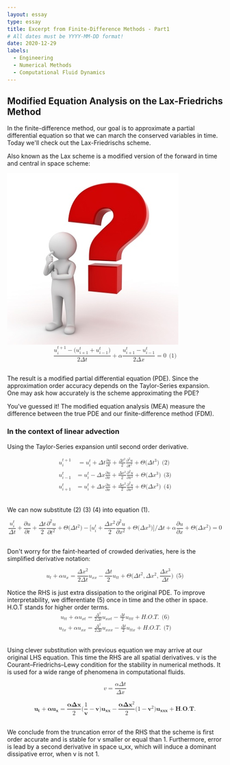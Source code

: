 ```yaml
---
layout: essay
type: essay
title: Excerpt from Finite-Difference Methods - Part1
# All dates must be YYYY-MM-DD format!
date: 2020-12-29
labels:
  - Engineering
  - Numerical Methods
  - Computational Fluid Dynamics
---
```


## Modified Equation Analysis on the Lax-Friedrichs Method

In the finite-difference method, our goal is to approximate a partial differential equation so that we can march the conserved variables in time. Today we'll check out the Lax-Friedrischs scheme.

Also known as the Lax scheme is a modified version of the forward in time and central in space scheme:
<br />

<img class="ui medium right floated image" src="../images/question-mark-guy.jpeg">
<math display="block" xmlns="http://www.w3.org/1998/Math/MathML">
  <mrow>
    <mfrac>
      <mrow>
        <msubsup>
          <mi>u</mi>
          <mi>i</mi>
          <mrow>
            <mi>t</mi>
            <mo>+</mo>
            <mn>1</mn>
          </mrow>
        </msubsup>
        <mo>−</mo>
        <mo stretchy="false" form="prefix">(</mo>
        <msubsup>
          <mi>u</mi>
          <mrow>
            <mi>i</mi>
            <mo>+</mo>
            <mn>1</mn>
          </mrow>
          <mi>t</mi>
        </msubsup>
        <mo>+</mo>
        <msubsup>
          <mi>u</mi>
          <mrow>
            <mi>i</mi>
            <mo>−</mo>
            <mn>1</mn>
          </mrow>
          <mi>t</mi>
        </msubsup>
        <mo stretchy="false" form="postfix">)</mo>
      </mrow>
      <mrow>
        <mn>2</mn>
        <mi>Δ</mi>
        <mi>t</mi>
      </mrow>
    </mfrac>
    <mo>+</mo>
    <mi>α</mi>
    <mfrac>
      <mrow>
        <msubsup>
          <mi>u</mi>
          <mrow>
            <mi>i</mi>
            <mo>+</mo>
            <mn>1</mn>
          </mrow>
          <mi>t</mi>
        </msubsup>
        <mo>−</mo>
        <msubsup>
          <mi>u</mi>
          <mrow>
            <mi>i</mi>
            <mo>−</mo>
            <mn>1</mn>
          </mrow>
          <mi>t</mi>
        </msubsup>
      </mrow>
      <mrow>
        <mn>2</mn>
        <mi>Δ</mi>
        <mi>x</mi>
      </mrow>
    </mfrac>
    <mo>=</mo>
    <mn>0</mn>
    <mspace width="0.222em" />
    <mspace width="0.222em" />
    <mo stretchy="false" form="prefix">(</mo>
    <mn>1</mn>
    <mo stretchy="false" form="postfix">)</mo>
  </mrow>
</math>

<br />

The result is a modified partial differential equation (PDE). Since the approximation order accuracy depends on the Taylor-Series expansion. One may ask how accurately is the scheme approximating the PDE?


You've guessed it! The modified equation analysis (MEA) measure the difference between the true PDE and our finite-difference method (FDM).

### In the context of linear advection

Using the Taylor-Series expansion until second order derivative.

<math display="block" xmlns="http://www.w3.org/1998/Math/MathML">
  <mtable>
    <mtr>
      <mtd columnalign="right">
        <msubsup>
          <mi>u</mi>
          <mi>i</mi>
          <mrow>
            <mi>t</mi>
            <mo>+</mo>
            <mn>1</mn>
          </mrow>
        </msubsup>
      </mtd>
      <mtd columnalign="left">
        <mo>=</mo>
        <msubsup>
          <mi>u</mi>
          <mi>i</mi>
          <mi>t</mi>
        </msubsup>
        <mo>+</mo>
        <mi>Δ</mi>
        <mi>t</mi>
        <mfrac>
          <mrow>
            <mi>∂</mi>
            <mi>u</mi>
          </mrow>
          <mrow>
            <mi>∂</mi>
            <mi>t</mi>
          </mrow>
        </mfrac>
        <mo>+</mo>
        <mfrac>
          <mrow>
            <mi>Δ</mi>
            <msup>
              <mi>t</mi>
              <mn>2</mn>
            </msup>
          </mrow>
          <mn>2</mn>
        </mfrac>
        <mfrac>
          <mrow>
            <msup>
              <mi>∂</mi>
              <mn>2</mn>
            </msup>
            <mi>u</mi>
          </mrow>
          <mrow>
            <mi>∂</mi>
            <msup>
              <mi>t</mi>
              <mn>2</mn>
            </msup>
          </mrow>
        </mfrac>
        <mo>+</mo>
        <mi>Θ</mi>
        <mo stretchy="false" form="prefix">(</mo>
        <mi>Δ</mi>
        <msup>
          <mi>t</mi>
          <mn>3</mn>
        </msup>
        <mo stretchy="false" form="postfix">)</mo>
        <mspace width="0.222em" />
        <mspace width="0.222em" />
        <mo stretchy="false" form="prefix">(</mo>
        <mn>2</mn>
        <mo stretchy="false" form="postfix">)</mo>
      </mtd>
    </mtr>
    <mtr>
      <mtd columnalign="right">
        <msubsup>
          <mi>u</mi>
          <mrow>
            <mi>i</mi>
            <mo>−</mo>
            <mn>1</mn>
          </mrow>
          <mi>t</mi>
        </msubsup>
      </mtd>
      <mtd columnalign="left">
        <mo>=</mo>
        <msubsup>
          <mi>u</mi>
          <mi>i</mi>
          <mi>t</mi>
        </msubsup>
        <mo>−</mo>
        <mi>Δ</mi>
        <mi>x</mi>
        <mfrac>
          <mrow>
            <mi>∂</mi>
            <mi>u</mi>
          </mrow>
          <mrow>
            <mi>∂</mi>
            <mi>x</mi>
          </mrow>
        </mfrac>
        <mo>+</mo>
        <mfrac>
          <mrow>
            <mi>Δ</mi>
            <msup>
              <mi>x</mi>
              <mn>2</mn>
            </msup>
          </mrow>
          <mn>2</mn>
        </mfrac>
        <mfrac>
          <mrow>
            <msup>
              <mi>∂</mi>
              <mn>2</mn>
            </msup>
            <mi>u</mi>
          </mrow>
          <mrow>
            <mi>∂</mi>
            <msup>
              <mi>x</mi>
              <mn>2</mn>
            </msup>
          </mrow>
        </mfrac>
        <mo>+</mo>
        <mi>Θ</mi>
        <mo stretchy="false" form="prefix">(</mo>
        <mi>Δ</mi>
        <msup>
          <mi>x</mi>
          <mn>3</mn>
        </msup>
        <mo stretchy="false" form="postfix">)</mo>
        <mspace width="0.222em" />
        <mspace width="0.222em" />
        <mo stretchy="false" form="prefix">(</mo>
        <mn>3</mn>
        <mo stretchy="false" form="postfix">)</mo>
      </mtd>
    </mtr>
    <mtr>
      <mtd columnalign="right">
        <msubsup>
          <mi>u</mi>
          <mrow>
            <mi>i</mi>
            <mo>+</mo>
            <mn>1</mn>
          </mrow>
          <mi>t</mi>
        </msubsup>
      </mtd>
      <mtd columnalign="left">
        <mo>=</mo>
        <msubsup>
          <mi>u</mi>
          <mi>i</mi>
          <mi>t</mi>
        </msubsup>
        <mo>+</mo>
        <mi>Δ</mi>
        <mi>x</mi>
        <mfrac>
          <mrow>
            <mi>∂</mi>
            <mi>u</mi>
          </mrow>
          <mrow>
            <mi>∂</mi>
            <mi>x</mi>
          </mrow>
        </mfrac>
        <mo>+</mo>
        <mfrac>
          <mrow>
            <mi>Δ</mi>
            <msup>
              <mi>x</mi>
              <mn>2</mn>
            </msup>
          </mrow>
          <mn>2</mn>
        </mfrac>
        <mfrac>
          <mrow>
            <msup>
              <mi>∂</mi>
              <mn>2</mn>
            </msup>
            <mi>u</mi>
          </mrow>
          <mrow>
            <mi>∂</mi>
            <msup>
              <mi>x</mi>
              <mn>2</mn>
            </msup>
          </mrow>
        </mfrac>
        <mo>+</mo>
        <mi>Θ</mi>
        <mo stretchy="false" form="prefix">(</mo>
        <mi>Δ</mi>
        <msup>
          <mi>x</mi>
          <mn>3</mn>
        </msup>
        <mo stretchy="false" form="postfix">)</mo>
        <mspace width="0.222em" />
        <mspace width="0.222em" />
        <mo stretchy="false" form="prefix">(</mo>
        <mn>4</mn>
        <mo stretchy="false" form="postfix">)</mo>
      </mtd>
    </mtr>
  </mtable>
</math>
       
<br />

We can now substitute (2) (3) (4) into equation (1).

<math display="block" xmlns="http://www.w3.org/1998/Math/MathML">
  <mrow>
    <mfrac>
      <msubsup>
        <mi>u</mi>
        <mi>i</mi>
        <mi>t</mi>
      </msubsup>
      <mrow>
        <mi>Δ</mi>
        <mi>t</mi>
      </mrow>
    </mfrac>
    <mo>+</mo>
    <mfrac>
      <mrow>
        <mi>∂</mi>
        <mi>u</mi>
      </mrow>
      <mrow>
        <mi>∂</mi>
        <mi>t</mi>
      </mrow>
    </mfrac>
    <mo>+</mo>
    <mfrac>
      <mrow>
        <mi>Δ</mi>
        <mi>t</mi>
      </mrow>
      <mn>2</mn>
    </mfrac>
    <mfrac>
      <mrow>
        <msup>
          <mi>∂</mi>
          <mn>2</mn>
        </msup>
        <mi>u</mi>
      </mrow>
      <mrow>
        <mi>∂</mi>
        <msup>
          <mi>t</mi>
          <mn>2</mn>
        </msup>
      </mrow>
    </mfrac>
    <mo>+</mo>
    <mi>Θ</mi>
    <mo stretchy="false" form="prefix">(</mo>
    <mi>Δ</mi>
    <msup>
      <mi>t</mi>
      <mn>2</mn>
    </msup>
    <mo stretchy="false" form="postfix">)</mo>
    <mo>−</mo>
    <mo stretchy="false" form="prefix">[</mo>
    <msubsup>
      <mi>u</mi>
      <mi>i</mi>
      <mi>t</mi>
    </msubsup>
    <mo>+</mo>
    <mfrac>
      <mrow>
        <mi>Δ</mi>
        <msup>
          <mi>x</mi>
          <mn>2</mn>
        </msup>
      </mrow>
      <mn>2</mn>
    </mfrac>
    <mfrac>
      <mrow>
        <msup>
          <mi>∂</mi>
          <mn>2</mn>
        </msup>
        <mi>u</mi>
      </mrow>
      <mrow>
        <mi>∂</mi>
        <msup>
          <mi>x</mi>
          <mn>2</mn>
        </msup>
      </mrow>
    </mfrac>
    <mo>+</mo>
    <mi>Θ</mi>
    <mo stretchy="false" form="prefix">(</mo>
    <mi>Δ</mi>
    <msup>
      <mi>x</mi>
      <mn>3</mn>
    </msup>
    <mo stretchy="false" form="postfix">)</mo>
    <mo stretchy="false" form="postfix">]</mo>
    <mi>/</mi>
    <mi>Δ</mi>
    <mi>t</mi>
    <mo>+</mo>
    <mi>α</mi>
    <mfrac>
      <mrow>
        <mi>∂</mi>
        <mi>u</mi>
      </mrow>
      <mrow>
        <mi>∂</mi>
        <mi>x</mi>
      </mrow>
    </mfrac>
    <mo>+</mo>
    <mi>Θ</mi>
    <mo stretchy="false" form="prefix">(</mo>
    <mi>Δ</mi>
    <msup>
      <mi>x</mi>
      <mn>2</mn>
    </msup>
    <mo stretchy="false" form="postfix">)</mo>
    <mo>=</mo>
    <mn>0</mn>
  </mrow>
</math>

<br />

Don't worry for the faint-hearted of crowded derivaties, here is the simplified derivative notation:

<math display="block" xmlns="http://www.w3.org/1998/Math/MathML">
  <mrow>
    <msub>
      <mi>u</mi>
      <mi>t</mi>
    </msub>
    <mo>+</mo>
    <mi>α</mi>
    <msub>
      <mi>u</mi>
      <mi>x</mi>
    </msub>
    <mo>=</mo>
    <mfrac>
      <mrow>
        <mi>Δ</mi>
        <msup>
          <mi>x</mi>
          <mn>2</mn>
        </msup>
      </mrow>
      <mrow>
        <mn>2</mn>
        <mi>Δ</mi>
        <mi>t</mi>
      </mrow>
    </mfrac>
    <msub>
      <mi>u</mi>
      <mrow>
        <mi>x</mi>
        <mi>x</mi>
      </mrow>
    </msub>
    <mo>−</mo>
    <mfrac>
      <mrow>
        <mi>Δ</mi>
        <mi>t</mi>
      </mrow>
      <mn>2</mn>
    </mfrac>
    <msub>
      <mi>u</mi>
      <mrow>
        <mi>t</mi>
        <mi>t</mi>
      </mrow>
    </msub>
    <mo>+</mo>
    <mi>Θ</mi>
    <mo stretchy="false" form="prefix">(</mo>
    <mi>Δ</mi>
    <msup>
      <mi>t</mi>
      <mn>2</mn>
    </msup>
    <mo>,</mo>
    <mi>Δ</mi>
    <msup>
      <mi>x</mi>
      <mn>2</mn>
    </msup>
    <mo>,</mo>
    <mfrac>
      <mrow>
        <mi>Δ</mi>
        <msup>
          <mi>x</mi>
          <mn>3</mn>
        </msup>
      </mrow>
      <mrow>
        <mi>Δ</mi>
        <mi>t</mi>
      </mrow>
    </mfrac>
    <mo stretchy="false" form="postfix">)</mo>
    <mspace width="0.222em" />
    <mspace width="0.222em" />
    <mo stretchy="false" form="prefix">(</mo>
    <mn>5</mn>
    <mo stretchy="false" form="postfix">)</mo>
  </mrow>
</math>

<br />
Notice the RHS is just extra dissipation to the original PDE. To improve interpretability, we differentiate (5) once in time and the other in space. H.O.T stands for higher order terms.

<math display="block" xmlns="http://www.w3.org/1998/Math/MathML">
  <mtable>
    <mtr>
      <mtd columnalign="center">
        <msub>
          <mi>u</mi>
          <mrow>
            <mi>t</mi>
            <mi>t</mi>
          </mrow>
        </msub>
        <mo>+</mo>
        <mi>α</mi>
        <msub>
          <mi>u</mi>
          <mrow>
            <mi>x</mi>
            <mi>t</mi>
          </mrow>
        </msub>
        <mo>=</mo>
        <mfrac>
          <msup>
            <mi>Δ</mi>
            <mn>2</mn>
          </msup>
          <mrow>
            <mn>2</mn>
            <mi>Δ</mi>
            <mi>t</mi>
          </mrow>
        </mfrac>
        <msub>
          <mi>u</mi>
          <mrow>
            <mi>x</mi>
            <mi>x</mi>
            <mi>t</mi>
          </mrow>
        </msub>
        <mo>−</mo>
        <mfrac>
          <mrow>
            <mi>Δ</mi>
            <mi>t</mi>
          </mrow>
          <mn>2</mn>
        </mfrac>
        <msub>
          <mi>u</mi>
          <mrow>
            <mi>t</mi>
            <mi>t</mi>
            <mi>t</mi>
          </mrow>
        </msub>
        <mo>+</mo>
        <mi>H</mi>
        <mi>.</mi>
        <mi>O</mi>
        <mi>.</mi>
        <mi>T</mi>
        <mi>.</mi>
        <mspace width="0.222em" />
        <mspace width="0.222em" />
        <mo stretchy="false" form="prefix">(</mo>
        <mn>6</mn>
        <mo stretchy="false" form="postfix">)</mo>
      </mtd>
    </mtr>
    <mtr>
      <mtd columnalign="center">
        <msub>
          <mi>u</mi>
          <mrow>
            <mi>t</mi>
            <mi>x</mi>
          </mrow>
        </msub>
        <mo>+</mo>
        <mi>α</mi>
        <msub>
          <mi>u</mi>
          <mrow>
            <mi>x</mi>
            <mi>x</mi>
          </mrow>
        </msub>
        <mo>=</mo>
        <mfrac>
          <msup>
            <mi>Δ</mi>
            <mn>2</mn>
          </msup>
          <mrow>
            <mn>2</mn>
            <mi>Δ</mi>
            <mi>t</mi>
          </mrow>
        </mfrac>
        <msub>
          <mi>u</mi>
          <mrow>
            <mi>x</mi>
            <mi>x</mi>
            <mi>x</mi>
          </mrow>
        </msub>
        <mo>−</mo>
        <mfrac>
          <mrow>
            <mi>Δ</mi>
            <mi>t</mi>
          </mrow>
          <mn>2</mn>
        </mfrac>
        <msub>
          <mi>u</mi>
          <mrow>
            <mi>t</mi>
            <mi>t</mi>
            <mi>x</mi>
          </mrow>
        </msub>
        <mo>+</mo>
        <mi>H</mi>
        <mi>.</mi>
        <mi>O</mi>
        <mi>.</mi>
        <mi>T</mi>
        <mi>.</mi>
        <mspace width="0.222em" />
        <mspace width="0.222em" />
        <mo stretchy="false" form="prefix">(</mo>
        <mn>7</mn>
        <mo stretchy="false" form="postfix">)</mo>
      </mtd>
    </mtr>
  </mtable>
</math>

<br />

Using clever substitution with previous equation we may arrive at our original LHS equation. This time the RHS are all spatial derivatives. v is the Courant–Friedrichs–Lewy condition for the stability in numerical methods. It is used for a wide range of phenomena in computational fluids.

<math display="block" xmlns="http://www.w3.org/1998/Math/MathML">
  <mrow>
    <mi>v</mi>
    <mo>=</mo>
    <mfrac>
      <mrow>
        <mi>α</mi>
        <mi>Δ</mi>
        <mi>t</mi>
      </mrow>
      <mrow>
        <mi>Δ</mi>
        <mi>x</mi>
      </mrow>
    </mfrac>
  </mrow>
</math>

<br />

<math display="block" xmlns="http://www.w3.org/1998/Math/MathML">
  <mstyle mathvariant="bold">
    <msub>
      <mi>𝐮</mi>
      <mi>𝐭</mi>
    </msub>
    <mo>+</mo>
    <mi>𝛂</mi>
    <msub>
      <mi>𝐮</mi>
      <mi>𝐱</mi>
    </msub>
    <mo>=</mo>
    <mfrac>
      <mrow>
        <mi>𝛂</mi>
        <mi>𝚫</mi>
        <mi>𝐱</mi>
      </mrow>
      <mn>2</mn>
    </mfrac>
    <mo stretchy="false" form="prefix">(</mo>
    <mfrac>
      <mn>1</mn>
      <mi>𝐯</mi>
    </mfrac>
    <mo>−</mo>
    <mi>𝐯</mi>
    <mo stretchy="false" form="postfix">)</mo>
    <msub>
      <mi>𝐮</mi>
      <mrow>
        <mi>𝐱</mi>
        <mi>𝐱</mi>
      </mrow>
    </msub>
    <mo>−</mo>
    <mfrac>
      <mrow>
        <mi>𝛂</mi>
        <mi>𝚫</mi>
        <msup>
          <mi>𝐱</mi>
          <mn>2</mn>
        </msup>
      </mrow>
      <mn>2</mn>
    </mfrac>
    <mo stretchy="false" form="prefix">(</mo>
    <mn>1</mn>
    <mo>−</mo>
    <msup>
      <mi>𝐯</mi>
      <mn>2</mn>
    </msup>
    <mo stretchy="false" form="postfix">)</mo>
    <msub>
      <mi>𝐮</mi>
      <mrow>
        <mi>𝐱</mi>
        <mi>𝐱</mi>
        <mi>𝐱</mi>
      </mrow>
    </msub>
    <mo>+</mo>
    <mi>𝐇</mi>
    <mi>.</mi>
    <mi>𝐎</mi>
    <mi>.</mi>
    <mi>𝐓</mi>
    <mi>.</mi>
  </mstyle>
</math> 

<br />

We conclude from the truncation error of the RHS that the scheme is first order accurate and is stable for v smaller or equal than 1. Furthermore, error is lead by a second derivative in space u_xx, which will induce a dominant dissipative error, when v is not 1.
